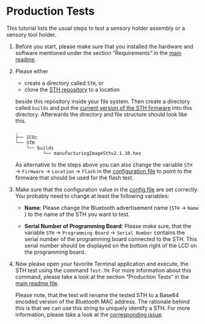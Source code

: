 # Production Tests

This tutorial lists the usual steps to test a sensory holder assembly or a sensory tool holder.

1. Before you start, please make sure that you installed the hardware and software mentioned under the section “Requirements” in the [main readme](../ReadMe.md).

2. Please either

   - create a directory called `STH`, or
   - clone the [STH repository](https://github.com/mytoolit/STH) to a location

   beside this repository inside your file system. Then create a directory called `builds` and put the [current version of the STH firmware](https://github.com/MyTooliT/STH/releases/download/2.1.10/manufacturingImageSthv2.1.10.hex) into this directory. Afterwards the directory and file structure should look like this.

   ```
   .
   ├── ICOc
   └── STH
       └── builds
             └── manufacturingImageSthv2.1.10.hex
   ```

   As alternative to the steps above you can also change the variable `STH` → `Firmware` → `Location` → `Flash` in the [configuration file][config] to point to the firmware that should be used for the flash test.

3. Make sure that the configuration value in the [config file][config] are set correctly. You probably need to change at least the following variables:

   - **Name**: Please change the Bluetooth advertisement name (`STH` → `Name` ) to the name of the STH you want to test.

   - **Serial Number of Programming Board**: Please make sure, that the variable `STH` → `Programming Board` → `Serial Number` contains the serial number of the programming board connected to the STH. This serial number should be displayed on the bottom right of the LCD on the programming board.

4. Now please open your favorite Terminal application and execute, the STH test using the command `Test-TH`. For more information about this command, please take a look at the section “Production Tests” in the [main readme file](../../ReadMe.md).

   Please note, that the test will rename the tested STH to a Base64 encoded version of the Bluetooth MAC address. The rationale behind this is that we can use this string to uniquely identify a STH. For more information, please take a look at the [corresponding issue](https://github.com/MyTooliT/ICOc/issues/1).

[config]: ../../Configuration/config.yaml
